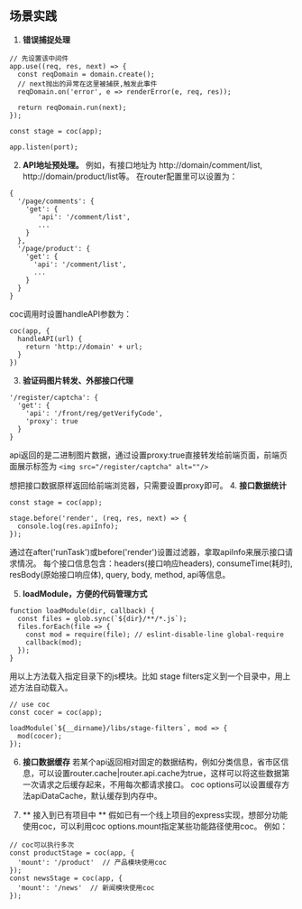 ## 场景实践
1. **错误捕捉处理**
  ```
  // 先设置该中间件
  app.use((req, res, next) => {
    const reqDomain = domain.create();
    // next抛出的异常在这里被捕获,触发此事件
    reqDomain.on('error', e => renderError(e, req, res));

    return reqDomain.run(next);
  });
  
  const stage = coc(app);
  
  app.listen(port);
  ```

2. **API地址预处理。**
  例如，有接口地址为 http://domain/comment/list, http://domain/product/list等。 在router配置里可以设置为：
  ```
  {
    '/page/comments': {
      'get': {
         'api': '/comment/list',
         ...
      }
    },
    '/page/product': {
      'get': {
        'api': '/comment/list',
        ...
      }
    }
  }
  ```
  coc调用时设置handleAPI参数为：
  ```
  coc(app, {
    handleAPI(url) {
      return 'http://domain' + url;
    }
  })
  ```
3. **验证码图片转发、外部接口代理**
  ```
  '/register/captcha': {
    'get': {
      'api': '/front/reg/getVerifyCode',
      'proxy': true
    }
  }
  ```
  api返回的是二进制图片数据，通过设置proxy:true直接转发给前端页面，前端页面展示标签为
  `<img src="/register/captcha" alt=""/>`
  
  想把接口数据原样返回给前端浏览器，只需要设置proxy即可。
4. **接口数据统计**
   ```
   const stage = coc(app);
   
   stage.before('render', (req, res, next) => {
     console.log(res.apiInfo);
   });
   ```
   通过在after('runTask')或before('render')设置过滤器，拿取apiInfo来展示接口请求情况。
   每个接口信息包含：headers(接口响应headers), consumeTime(耗时), resBody(原始接口响应体), query, body, method, api等信息。
  
5. **loadModule，方便的代码管理方式**
  ```
  function loadModule(dir, callback) {
    const files = glob.sync(`${dir}/**/*.js`);
    files.forEach(file => {
      const mod = require(file); // eslint-disable-line global-require
      callback(mod);
    });
  }
  ```
  用以上方法载入指定目录下的js模块。比如 stage filters定义到一个目录中，用上述方法自动载入。
  ```
  // use coc
  const cocer = coc(app);

  loadModule(`${__dirname}/libs/stage-filters`, mod => {
    mod(cocer);
  });
  ```
6. **接口数据缓存**
  若某个api返回相对固定的数据结构，例如分类信息，省市区信息，可以设置router.cache|router.api.cache为true，这样可以将这些数据第一次请求之后缓存起来，不用每次都请求接口。
  coc options可以设置缓存方法apiDataCache，默认缓存到内存中。
  
7. ** 接入到已有项目中 **
  假如已有一个线上项目的express实现，想部分功能使用coc，可以利用coc options.mount指定某些功能路径使用coc。
  例如：
  ```
  // coc可以执行多次
  const productStage = coc(app, {
    'mount': '/product'  // 产品模块使用coc
  });
  const newsStage = coc(app, {
    'mount': '/news'  // 新闻模块使用coc
  });
  ```